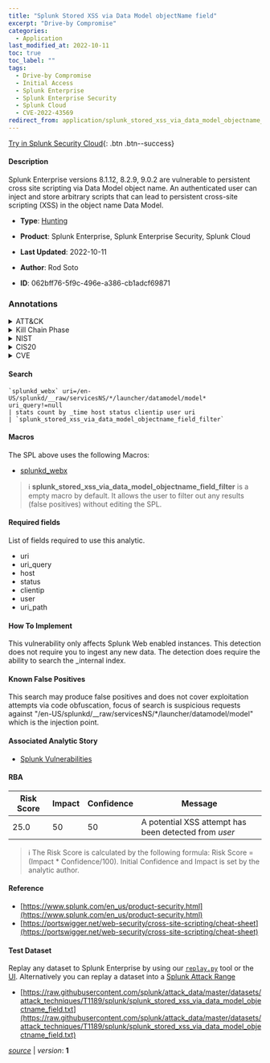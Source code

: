 ```yaml
---
title: "Splunk Stored XSS via Data Model objectName field"
excerpt: "Drive-by Compromise"
categories:
  - Application
last_modified_at: 2022-10-11
toc: true
toc_label: ""
tags:
  - Drive-by Compromise
  - Initial Access
  - Splunk Enterprise
  - Splunk Enterprise Security
  - Splunk Cloud
  - CVE-2022-43569
redirect_from: application/splunk_stored_xss_via_data_model_objectname_field/
---
```




[Try in Splunk Security Cloud](https://www.splunk.com/en_us/cyber-security.html){: .btn .btn--success}

#### Description

Splunk Enterprise versions 8.1.12, 8.2.9, 9.0.2 are vulnerable to persistent cross site scripting via Data Model object name. An authenticated user can inject and store arbitrary scripts that can lead to persistent cross-site scripting (XSS) in the object name Data Model.

- **Type**: [Hunting](https://github.com/splunk/security_content/wiki/Detection-Analytic-Types)
- **Product**: Splunk Enterprise, Splunk Enterprise Security, Splunk Cloud

- **Last Updated**: 2022-10-11
- **Author**: Rod Soto
- **ID**: 062bff76-5f9c-496e-a386-cb1adcf69871

### Annotations
<details>
  <summary>ATT&CK</summary>

<div markdown="1">

#### [ATT&CK](https://attack.mitre.org/)

| ID          | Technique   | Tactic         |
| ----------- | ----------- |--------------- |
| [T1189](https://attack.mitre.org/techniques/T1189/) | Drive-by Compromise | Initial Access |

</div>
</details>


<details>
  <summary>Kill Chain Phase</summary>

<div markdown="1">

* Exploitation


</div>
</details>


<details>
  <summary>NIST</summary>

<div markdown="1">

* DE.CM



</div>
</details>

<details>
  <summary>CIS20</summary>

<div markdown="1">

* CIS 3
* CIS 5
* CIS 16



</div>
</details>

<details>
  <summary>CVE</summary>

<div markdown="1">

| ID          | Summary | [CVSS](https://nvd.nist.gov/vuln-metrics/cvss) |
| ----------- | ----------- | -------------- |
| [CVE-2022-43569](https://nvd.nist.gov/vuln/detail/CVE-2022-43569) |  |  |



</div>
</details>


#### Search

```
`splunkd_webx` uri=/en-US/splunkd/__raw/servicesNS/*/launcher/datamodel/model* uri_query!=null 
| stats count by _time host status clientip user uri 
| `splunk_stored_xss_via_data_model_objectname_field_filter`
```

#### Macros
The SPL above uses the following Macros:
* [splunkd_webx](https://github.com/splunk/security_content/blob/develop/macros/splunkd_webx.yml)

> :information_source:
> **splunk_stored_xss_via_data_model_objectname_field_filter** is a empty macro by default. It allows the user to filter out any results (false positives) without editing the SPL.



#### Required fields
List of fields required to use this analytic.
* uri
* uri_query
* host
* status
* clientip
* user
* uri_path



#### How To Implement
This vulnerability only affects Splunk Web enabled instances. This detection does not require you to ingest any new data. The detection does require the ability to search the _internal index.
#### Known False Positives
This search may produce false positives and does not cover exploitation attempts via code obfuscation, focus of search is suspicious requests against &#34;/en-US/splunkd/__raw/servicesNS/*/launcher/datamodel/model&#34; which is the injection point.

#### Associated Analytic Story
* [Splunk Vulnerabilities](/stories/splunk_vulnerabilities)




#### RBA

| Risk Score  | Impact      | Confidence   | Message      |
| ----------- | ----------- |--------------|--------------|
| 25.0 | 50 | 50 | A potential XSS attempt has been detected from $user$ |


> :information_source:
> The Risk Score is calculated by the following formula: Risk Score = (Impact * Confidence/100). Initial Confidence and Impact is set by the analytic author.


#### Reference

* [https://www.splunk.com/en_us/product-security.html](https://www.splunk.com/en_us/product-security.html)
* [https://portswigger.net/web-security/cross-site-scripting/cheat-sheet](https://portswigger.net/web-security/cross-site-scripting/cheat-sheet)



#### Test Dataset
Replay any dataset to Splunk Enterprise by using our [`replay.py`](https://github.com/splunk/attack_data#using-replaypy) tool or the [UI](https://github.com/splunk/attack_data#using-ui).
Alternatively you can replay a dataset into a [Splunk Attack Range](https://github.com/splunk/attack_range#replay-dumps-into-attack-range-splunk-server)

* [https://raw.githubusercontent.com/splunk/attack_data/master/datasets/attack_techniques/T1189/splunk/splunk_stored_xss_via_data_model_objectname_field.txt](https://raw.githubusercontent.com/splunk/attack_data/master/datasets/attack_techniques/T1189/splunk/splunk_stored_xss_via_data_model_objectname_field.txt)



[*source*](https://github.com/splunk/security_content/tree/develop/detections/application/splunk_stored_xss_via_data_model_objectname_field.yml) \| *version*: **1**